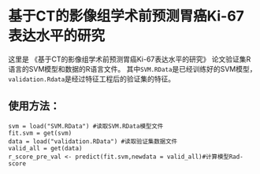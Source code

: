 # 基于CT的影像组学术前预测胃癌Ki-67表达水平的研究

这里是 《基于CT的影像组学术前预测胃癌Ki-67表达水平的研究》 论文验证集R语言的SVM模型和数据的R语言文件。
其中`SVM.RData`是已经训练好的SVM模型，`validation.Rdata`是经过特征工程后的验证集的特征。

## 使用方法：
`svm = load("SVM.RData") #读取SVM.RData模型文件` <br/> 
`fit.svm = get(svm) ` <br/> 
`data = load("validation.RData") #读取验证集数据文件` <br/> 
`valid_all = get(data) ` <br/> 
`r_score_pre_val <- predict(fit.svm,newdata = valid_all)#计算模型Rad-score` <br/> 
